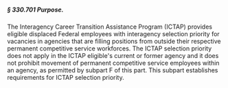 ##### § 330.701 Purpose. #####

The Interagency Career Transition Assistance Program (ICTAP) provides eligible displaced Federal employees with interagency selection priority for vacancies in agencies that are filling positions from outside their respective permanent competitive service workforces. The ICTAP selection priority does not apply in the ICTAP eligible's current or former agency and it does not prohibit movement of permanent competitive service employees within an agency, as permitted by subpart F of this part. This subpart establishes requirements for ICTAP selection priority.